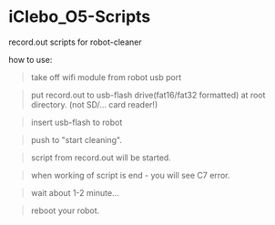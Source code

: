 # iClebo_O5-Scripts
record.out scripts for robot-cleaner

how to use:
 >take off wifi module from robot usb port
 
 >put record.out to usb-flash drive(fat16/fat32 formatted) at root directory. (not SD/... card reader!)
 
 >insert usb-flash to robot
 
 >push to "start cleaning".
 
 >script from record.out will be started.

 >when working of script is end - you will see C7 error.
 
 >wait about 1-2 minute...
 
 >reboot your robot.
